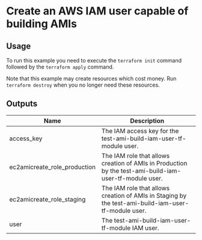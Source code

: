 # Create an AWS IAM user capable of building AMIs #

## Usage ##

To run this example you need to execute the `terraform init` command
followed by the `terraform apply` command.

Note that this example may create resources which cost money. Run
`terraform destroy` when you no longer need these resources.

## Outputs ##

| Name | Description |
|------|-------------|
| access_key | The IAM access key for the test-ami-build-iam-user-tf-module user. |
| ec2amicreate_role_production | The IAM role that allows creation of AMIs in Production by the test-ami-build-iam-user-tf-module user. |
| ec2amicreate_role_staging | The IAM role that allows creation of AMIs in Staging by the test-ami-build-iam-user-tf-module user. |
| user | The test-ami-build-iam-user-tf-module IAM user. |
